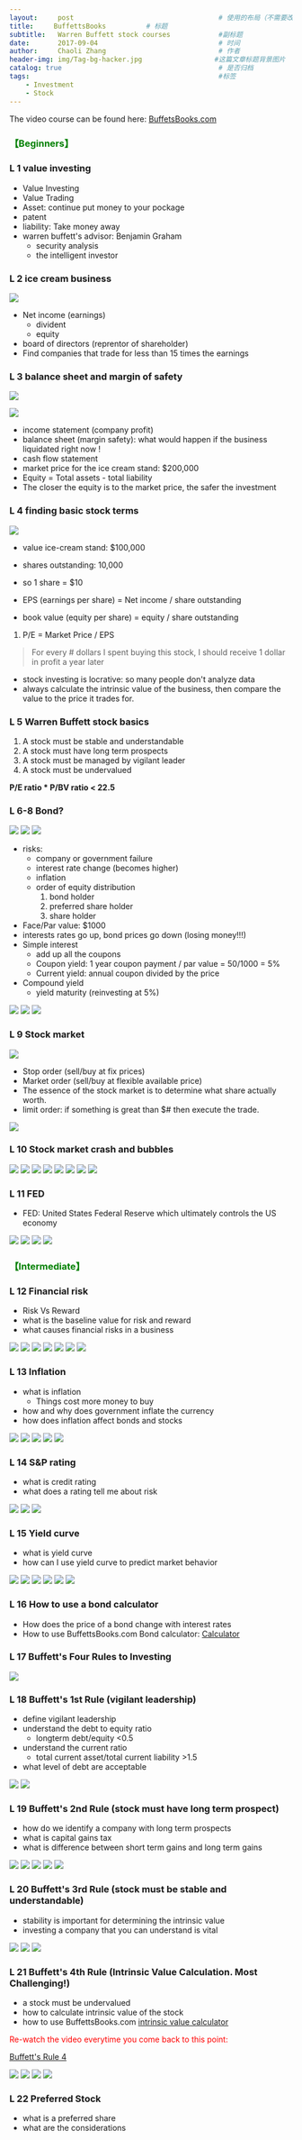 ```yaml
---
layout:     post                                    # 使用的布局（不需要改）
title:     BuffettsBooks          # 标题
subtitle:   Warren Buffett stock courses            #副标题
date:       2017-09-04                              # 时间
author:     Chaoli Zhang                            # 作者
header-img: img/Tag-bg-hacker.jpg                  #这篇文章标题背景图片
catalog: true                                       # 是否归档
tags:                                               #标签
    - Investment
    - Stock
---
```


The video course can be found here: [BuffetsBooks.com](https://www.youtube.com/playlist?list=PLD3EB06EC4A19BFB8)

### <span style="color:green"> 【Beginners】</span>

### L 1 value investing

- Value Investing
- Value Trading
- Asset: continue put money to your pockage
- patent
- liability: Take money away
- warren buffett's advisor: Benjamin Graham
    + security analysis
    + the intelligent investor

### L 2 ice cream business

![](/img/Stock/BL1.png?raw=true)


- Net income (earnings)
    + divident
    + equity
- board of directors (reprentor of shareholder)
- Find companies that trade for less than 15 times the earnings

### L 3 balance sheet and margin of safety

![](/img/Stock/BL2.png?raw=true)

![](/img/Stock/BL3.png?raw=true)

- income statement (company profit)
- balance sheet (margin safety): what would happen if the business liquidated right now !
- cash flow statement
- market price for the ice cream stand: $200,000
- Equity = Total assets - total liability
- The closer the equity is to the market price, the safer the investment

### L 4 finding basic stock terms

![](/img/Stock/BL4.png?raw=true)


- value ice-cream stand: $100,000
- shares outstanding: 10,000
- so 1 share = $10
- EPS (earnings per share) = Net income / share outstanding

- book value (equity per share) = equity / share outstanding

1. P/E = Market Price / EPS
> For every # dollars I spent buying this stock, I should receive 1
> dollar in profit a year later

- stock investing is locrative: so many people don't analyze data
- always calculate the intrinsic value of the business, then compare the value to the price it trades for.

### L 5 Warren Buffett stock basics

1. A stock must be stable and understandable
1. A stock must have long term prospects
1. A stock must be managed by vigilant leader
1. A stock must be undervalued

**P/E ratio * P/BV ratio < 22.5**

### L 6-8 Bond?

![](/img/Stock/BL_bond1.png?raw=true)
![](/img/Stock/BL_bond2.png?raw=true)
![](/img/Stock/BL_bond3.png?raw=true)


- risks:
    + company or government failure
    + interest rate change (becomes higher)
    + inflation
    + order of equity distribution
        1. bond holder
        2. preferred share holder
        3. share holder
- Face/Par value: $1000
- interests rates go up, bond prices go down (losing money!!!)
- Simple interest
    + add up all the coupons
    + Coupon yield: 1 year coupon payment / par value = 50/1000 = 5%
    + Current yield: annual coupon divided by the price
- Compound yield
    + yield maturity (reinvesting at 5%)

![](/img/Stock/BL_bond4.png?raw=true)
![](/img/Stock/BL_bond5.png?raw=true)
![](/img/Stock/BL_bond6.png?raw=true)

### L 9 Stock market

![](/img/Stock/BL_Stock1.png?raw=true)

- Stop order (sell/buy at fix prices)
- Market order (sell/buy at flexible available price)
- The essence of the stock market is to determine what share actually worth.
- limit order: if something is great than $# then execute the trade.

![](/img/Stock/BL_Stock2.png?raw=true)

### L 10 Stock market crash and bubbles

![](/img/Stock/BL_Stock_mind1.png?raw=true)
![](/img/Stock/BL_Stock_mind2.png?raw=true)
![](/img/Stock/BL_Stock_mind3.png?raw=true)
![](/img/Stock/BL_Stock_mind4.png?raw=true)
![](/img/Stock/BL_Stock_mind5.png?raw=true)
![](/img/Stock/BL_Stock_mind6.png?raw=true)
![](/img/Stock/BL_Stock_mind7.png?raw=true)
![](/img/Stock/BL_Stock_mind8.png?raw=true)

### L 11 FED

- FED: United States Federal Reserve which ultimately controls the US economy

![](/img/Stock/BL_FED1.png?raw=true)
![](/img/Stock/BL_FED2.png?raw=true)
![](/img/Stock/BL_FED3.png?raw=true)
![](/img/Stock/BL_FED4.png?raw=true)

### <span style="color:green"> 【Intermediate】</span>

### L 12 Financial risk

- Risk Vs Reward
- what is the baseline value for risk and reward
- what causes financial risks in a business

![](/img/Stock/IL_risk1.png?raw=true)
![](/img/Stock/IL_risk2.png?raw=true)
![](/img/Stock/IL_risk3.png?raw=true)
![](/img/Stock/IL_risk4.png?raw=true)
![](/img/Stock/IL_risk5.png?raw=true)
![](/img/Stock/IL_risk6.png?raw=true)
![](/img/Stock/IL_risk7.png?raw=true)

### L 13 Inflation

- what is inflation
    + Things cost more money to buy
- how and why does government inflate the currency
- how does inflation affect bonds and stocks

![](/img/Stock/IL_inflation1.png?raw=true)
![](/img/Stock/IL_inflation2.png?raw=true)
![](/img/Stock/IL_inflation3.png?raw=true)
![](/img/Stock/IL_inflation4.png?raw=true)
![](/img/Stock/IL_inflation5.png?raw=true)

### L 14 S&P rating

- what is credit rating
- what does a rating tell me about risk

![](/img/Stock/IL_rate0.png?raw=true)
![](/img/Stock/IL_rate1.png?raw=true)
![](/img/Stock/IL_rate2.png?raw=true)

### L 15 Yield curve

- what is yield curve
- how can I use yield curve to predict market behavior

![](/img/Stock/IL_YC1.png?raw=true)
![](/img/Stock/IL_YC2.png?raw=true)
![](/img/Stock/IL_YC3.png?raw=true)
![](/img/Stock/IL_YC4.png?raw=true)
![](/img/Stock/IL_YC5.png?raw=true)
![](/img/Stock/IL_YC6.png?raw=true)

### L 16 How to use a bond calculator

- How does the price of a bond change with interest rates
- How to use BuffettsBooks.com Bond calculator: [Calculator](http://buffettsbooks.com/howtoinvestinstocks/course2/bonds/bond-calculator.html)

### L 17 Buffett's Four Rules to Investing

![](/img/Stock/IL_rules.png?raw=true)

### L 18 Buffett's 1st Rule (vigilant leadership)

- define vigilant leadership
- understand the debt to equity ratio
    + longterm debt/equity <0.5
- understand the current ratio
    + total current asset/total current liability >1.5
- what level of debt are acceptable

![](/img/Stock/IL_1strule1.png?raw=true)
![](/img/Stock/IL_1strule2.png?raw=true)

### L 19 Buffett's 2nd Rule (stock must have long term prospect)

- how do we identify a company with long term prospects
- what is capital gains tax
- what is difference between short term gains and long term gains

![](/img/Stock/IL_2ndrule1.png?raw=true)
![](/img/Stock/IL_2ndrule2.png?raw=true)
![](/img/Stock/IL_2ndrule3.png?raw=true)
![](/img/Stock/IL_2ndrule4.png?raw=true)
![](/img/Stock/IL_2ndrule5.png?raw=true)

### L 20 Buffett's 3rd Rule (stock must be stable and understandable)

- stability is important for determining the intrinsic value
- investing a company that you can understand is vital

![](/img/Stock/IL_3rdrule1.png?raw=true)
![](/img/Stock/IL_3rdrule2.png?raw=true)
![](/img/Stock/IL_3rdrule3.png?raw=true)

### L 21 Buffett's 4th Rule (Intrinsic Value Calculation. Most Challenging!)

- a stock must be undervalued
- how to calculate intrinsic value of the stock
- how to use BuffettsBooks.com [intrinsic value calculator](http://buffettsbooks.com/howtoinvestinstocks/course2/stocks/intrinsic-value-calculator.html#sthash.y3YJ266o.dpbs)

<span style="color:red"> Re-watch the video everytime you come back to this point: </span>

[Buffett's Rule 4](https://www.youtube.com/watch?v=S1wbCieoHs4&index=10&list=PLD3EB06EC4A19BFB8)

![](/img/Stock/IL_4thrule1.png?raw=true)
![](/img/Stock/IL_4thrule2.png?raw=true)
![](/img/Stock/IL_4thrule3.png?raw=true)
![](/img/Stock/IL_4thrule4.png?raw=true)

### L 22 Preferred Stock

- what is a preferred share
- what are the considerations


